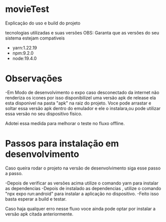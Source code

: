 # movieTest

Explicação do uso e build do projeto

tecnologias utilizadas e suas versões OBS: Garanta que as versões do seu sistema estejam compativeis

- yarn:1.22.19
- npm:9.2.0
- node:19.4.0

# Observações
-Em Modo de desenvolvimento o expo caso desconectado da internet não renderiza os icones por isso disponibilizeI uma versão apk de release 
ela esta disponivel na pasta "apk" na raiz do projeto. Voce pode arrastar e soltar essa versão apk dentro do emulador e ele o instalara,ou
pode utilizar essa versão no seu dispositivo fisico. 

Adotei essa medida para melhorar o teste no fluxo offline.

# Passos para instalação em desenvolvimento
Caso queira rodar o projeto na versão de desenvolvimento siga esse passo a passo.

-Depois de verificar as versões acima utilize o comando yarn para instalar as dependencias
-Depois de instalado as dependencias , utilize o comando "npx expo run:android" para instalar a aplicação no dispositivo.
-Feito isso basta esperar a build e testar.

Caso haja qualquer erro nesse fluxo voce ainda pode optar por instalar a versão apk citada anteriormente.
